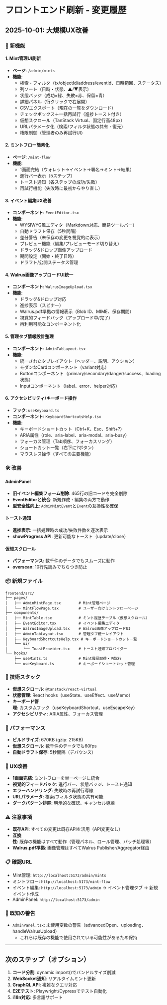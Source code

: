 # フロントエンド刷新 - 変更履歴

## 2025-10-01: 大規模UX改善

### 🎯 新機能

#### 1. Mint管理UI刷新
- **ページ**: `/admin/mints`
- **機能**:
  - 検索・フィルタ（tx/objectId/address/eventId、日時範囲、ステータス）
  - 列ソート（日時・状態、▲/▼表示）
  - 状態バッジ（成功=緑、失敗=赤、保留=青）
  - 詳細パネル（行クリックで右展開）
  - CSVエクスポート（現在の一覧をダウンロード）
  - チェックボックス＋一括再試行（進捗トースト付き）
  - 仮想スクロール（TanStack Virtual、固定行高48px）
  - URLパラメータ化（検索/フィルタ状態の共有・復元）
  - 権限制御（管理者のみ再試行UI）

#### 2. ミントフロー簡素化
- **ページ**: `/mint-flow`
- **機能**:
  - 1画面完結（ウォレット→イベント→署名→ミント→結果）
  - 進行バー表示（5ステップ）
  - トースト通知（各ステップの成功/失敗）
  - 再試行機能（失敗時に最初からやり直し）

#### 3. イベント編集UX改善
- **コンポーネント**: `EventEditor.tsx`
- **機能**:
  - WYSIWYG風エディタ（Markdown対応、簡易ツールバー）
  - 自動ドラフト保存（5秒間隔）
  - 差分警告（未保存の変更を視覚的に表示）
  - プレビュー機能（編集/プレビューモード切り替え）
  - ドラッグ&ドロップ画像アップロード
  - 期間設定（開始・終了日時）
  - ドラフト/公開ステータス管理

#### 4. Walrus画像アップロードUI統一
- **コンポーネント**: `WalrusImageUpload.tsx`
- **機能**:
  - ドラッグ&ドロップ対応
  - 進捗表示（スピナー）
  - Walrus.pdf準拠の情報表示（Blob ID、MIME、保存期間）
  - 視覚的フィードバック（アップロード中/完了）
  - 再利用可能なコンポーネント化

#### 5. 管理タブ情報設計整理
- **コンポーネント**: `AdminTabLayout.tsx`
- **機能**:
  - 統一されたタブレイアウト（ヘッダー、説明、アクション）
  - モダンなCardコンポーネント（variant対応）
  - Buttonコンポーネント（primary/secondary/danger/success、loading状態）
  - Inputコンポーネント（label、error、helper対応）

#### 6. アクセシビリティ/キーボード操作
- **フック**: `useKeyboard.ts`
- **コンポーネント**: `KeyboardShortcutsHelp.tsx`
- **機能**:
  - キーボードショートカット（Ctrl+K、Esc、Shift+?）
  - ARIA属性（role、aria-label、aria-modal、aria-busy）
  - フォーカス管理（Tab順序、フォーカスリング）
  - ショートカット一覧（右下に?ボタン）
  - マウスレス操作（すべての主要機能）

### 🛠️ 改善

#### AdminPanel
- **旧イベント編集フォーム削除**: 465行の旧コードを完全削除
- **EventEditorと統合**: 新規作成・編集の両方で動作
- **型安全性向上**: `AdminMintEvent`と`Event`の互換性を確保

#### トースト通知
- **進捗表示**: 一括処理時の成功/失敗件数を逐次表示
- **showProgress API**: 更新可能なトースト（update/close）

#### 仮想スクロール
- **パフォーマンス**: 数千件のデータでもスムーズに動作
- **overscan**: 10行先読みでちらつき防止

### 📦 新規ファイル

```
frontend/src/
├── pages/
│   ├── AdminMintPage.tsx        # Mint管理ページ
│   └── MintFlowPage.tsx         # ユーザー向けミントフローページ
├── components/
│   ├── MintTable.tsx            # ミント履歴テーブル（仮想スクロール）
│   ├── EventEditor.tsx          # イベント編集エディタ
│   ├── WalrusImageUpload.tsx    # Walrus画像アップロードUI
│   ├── AdminTabLayout.tsx       # 管理タブ統一レイアウト
│   ├── KeyboardShortcutsHelp.tsx # キーボードショートカット一覧
│   └── ui/
│       └── ToastProvider.tsx    # トースト通知プロバイダー
└── hooks/
    ├── useMints.ts              # Mint履歴取得・再試行
    └── useKeyboard.ts           # キーボードショートカット管理
```

### 🔧 技術スタック

- **仮想スクロール**: `@tanstack/react-virtual`
- **状態管理**: React hooks（useState、useEffect、useMemo）
- **キーボード管理**: カスタムフック（useKeyboardShortcut、useEscapeKey）
- **アクセシビリティ**: ARIA属性、フォーカス管理

### 🚀 パフォーマンス

- **ビルドサイズ**: 670KB (gzip: 215KB)
- **仮想スクロール**: 数千件のデータでも60fps
- **自動ドラフト保存**: 5秒間隔（デバウンス）

### 🎨 UX改善

- **1画面完結**: ミントフローを単一ページに統合
- **視覚的フィードバック**: 進行バー、状態バッジ、トースト通知
- **エラーハンドリング**: 失敗時の再試行導線
- **URLパラメータ**: 検索/フィルタ状態の共有可能
- **ダークパターン排除**: 明示的な確認、キャンセル導線

### ⚠️ 注意事項

- **既存API**: すべての変更は既存APIを活用（API変更なし）
- **互換性**: 既存の機能はすべて動作（管理パネル、ロール管理、バッチ処理等）
- **Walrus.pdf準拠**: 画像管理はすべてWalrus Publisher/Aggregator経由

### 📋 確認URL

- Mint管理: `http://localhost:5173/admin/mints`
- ミントフロー: `http://localhost:5173/mint-flow`
- イベント編集: `http://localhost:5173/admin` → イベント管理タブ → 新規イベント作成
- AdminPanel: `http://localhost:5173/admin`

### 🐛 既知の警告

- `AdminPanel.tsx`: 未使用変数の警告（advancedOpen、uploading、handleWalrusUpload）
  - これらは既存の機能で使用されている可能性があるため保持

---

## 次のステップ（オプション）

1. **コード分割**: dynamic import()でバンドルサイズ削減
2. **WebSocket通知**: リアルタイムミント更新
3. **GraphQL API**: 複雑なクエリ対応
4. **E2Eテスト**: Playwright/Cypressでテスト自動化
5. **i18n対応**: 多言語サポート

